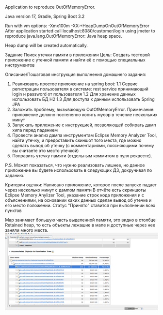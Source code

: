 Application to reproduce OutOfMemoryError.  

Java version 17, Gradle, Spring Boot 3.2

Run with vm options: -Xmx100m -XX:+HeapDumpOnOutOfMemoryError
After application started call localhost:8080/customer/login using jmeter to reproduce 
java.lang.OutOfMemoryError: Java heap space.

Heap dump will be created automatically.

Задание
Поиск утечки памяти в приложении
Цель:
Создать тестовой приложение с утечкой памяти и найти её с помощью специальных инструментов

Описание/Пошаговая инструкция выполнения домашнего задания:
1. Реализоавть простое приложение на spring boot:
1.1 Сервис регистрации пользователя в системе: rest service принимающий login и password от пользователя
1.2 Для хранение данных использовать БД H2
1.3 Для доступа к данным использовать Spring JPA
2. Заложить проблему, вызывающую OutOfMemoryError. Примечание: приложение должно постепенно копить мусор в течение нескольких минут
3. Запускать приложение с инструкцией, позволяющей собирать дамп хипа перед падением
4. Провести анализ дампа инструментам Eclipse Memory Analyzer Tool, найти утечку, и предоставить скиншот того места, 
где можно сделать вывод об утечку (с комментариями, поясняющими почему вы считаете это место утечкой)
5. Поправить утечку памяти (отдельным коммитом в пулл реквесте).

P.S. Может показаться, что нужно реализовать лишнее, но данное приложение вы будете использовать в следующих ДЗ, докручивая по заданию.

Критерии оценки:
Написано приложение, которое после запуске падает через несколько минут с дампом памяти
В отчёте есть скриншоты Eclipse Memory Anylizer Tool, указание строк кода приложения и с объяснениями, на основании каких данных сделан вывод об утечке и его место положении.
Статус "Принято" ставится при выполнении всех пунктов

Map занимает большую часть выделенной памяти, это видно в столбце Retained heap, то есть объекты лежашие в
мапе и доступные через нее заняли много места.
![img.png](img.png)
